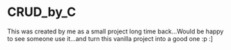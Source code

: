 # CRUD_by_C
This was created by me as a small project long time back...Would be happy to see someone use it...and turn this vanilla project into a good one :p :]
